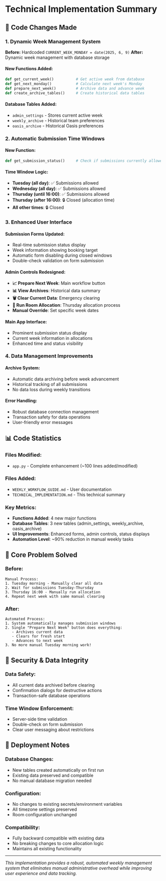 # Technical Implementation Summary

## 🔧 **Code Changes Made**

### **1. Dynamic Week Management System**

**Before:** Hardcoded `CURRENT_WEEK_MONDAY = date(2025, 6, 9)`
**After:** Dynamic week management with database storage

#### **New Functions Added:**
```python
def get_current_week()          # Get active week from database
def get_next_monday()           # Calculate next week's Monday  
def prepare_next_week()         # Archive data and advance week
def create_archive_tables()     # Create historical data tables
```

#### **Database Tables Added:**
- `admin_settings` - Stores current active week
- `weekly_archive` - Historical team preferences  
- `oasis_archive` - Historical Oasis preferences

### **2. Automatic Submission Time Windows**

#### **New Function:**
```python
def get_submission_status()     # Check if submissions currently allowed
```

#### **Time Window Logic:**
- **Tuesday (all day)**: ✅ Submissions allowed
- **Wednesday (all day)**: ✅ Submissions allowed  
- **Thursday (until 16:00)**: ✅ Submissions allowed
- **Thursday (after 16:00)**: 🔒 Closed (allocation time)
- **All other times**: 🔒 Closed

### **3. Enhanced User Interface**

#### **Submission Forms Updated:**
- Real-time submission status display
- Week information showing booking target
- Automatic form disabling during closed windows
- Double-check validation on form submission

#### **Admin Controls Redesigned:**
- **📈 Prepare Next Week**: Main workflow button
- **📊 View Archives**: Historical data summary
- **🗑️ Clear Current Data**: Emergency clearing
- **🎯 Run Room Allocation**: Thursday allocation process
- **Manual Override**: Set specific week dates

#### **Main App Interface:**
- Prominent submission status display
- Current week information in allocations
- Enhanced time and status visibility

### **4. Data Management Improvements**

#### **Archive System:**
- Automatic data archiving before week advancement
- Historical tracking of all submissions
- No data loss during weekly transitions

#### **Error Handling:**
- Robust database connection management
- Transaction safety for data operations
- User-friendly error messages

## 📊 **Code Statistics**

### **Files Modified:**
- `app.py` - Complete enhancement (~100 lines added/modified)

### **Files Added:**
- `WEEKLY_WORKFLOW_GUIDE.md` - User documentation
- `TECHNICAL_IMPLEMENTATION.md` - This technical summary

### **Key Metrics:**
- **Functions Added**: 4 new major functions
- **Database Tables**: 3 new tables (admin_settings, weekly_archive, oasis_archive)
- **UI Improvements**: Enhanced forms, admin controls, status displays
- **Automation Level**: ~90% reduction in manual weekly tasks

## 🎯 **Core Problem Solved**

### **Before:**
```
Manual Process:
1. Tuesday morning - Manually clear all data
2. Wait for submissions Tuesday-Thursday  
3. Thursday 16:00 - Manually run allocation
4. Repeat next week with same manual clearing
```

### **After:**
```
Automated Process:
1. System automatically manages submission windows
2. Single "Prepare Next Week" button does everything:
   - Archives current data
   - Clears for fresh start  
   - Advances to next week
3. No more manual Tuesday morning work!
```

## 🔐 **Security & Data Integrity**

### **Data Safety:**
- All current data archived before clearing
- Confirmation dialogs for destructive actions
- Transaction-safe database operations

### **Time Window Enforcement:**
- Server-side time validation
- Double-check on form submission
- Clear user messaging about restrictions

## 🚀 **Deployment Notes**

### **Database Changes:**
- New tables created automatically on first run
- Existing data preserved and compatible
- No manual database migration needed

### **Configuration:**
- No changes to existing secrets/environment variables
- All timezone settings preserved
- Room configuration unchanged

### **Compatibility:**
- Fully backward compatible with existing data
- No breaking changes to core allocation logic
- Maintains all existing functionality

---

*This implementation provides a robust, automated weekly management system that eliminates manual administrative overhead while improving user experience and data tracking.*
